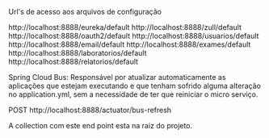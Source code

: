 Url's de acesso aos arquivos de configuração

http://localhost:8888/eureka/default
http://localhost:8888/zull/default
http://localhost:8888/oauth2/default
http://localhost:8888/usuarios/default
http://localhost:8888/email/default
http://localhost:8888/exames/default
http://localhost:8888/laboratorios/default
http://localhost:8888/relatorios/default


Spring Cloud Bus:
Responsável por atualizar automaticamente as aplicações que estejam executando e que tenham sofrido alguma alteração no application.yml, sem a necessidade de ter que reiniciar o micro serviço.

POST
http://localhost:8888/actuator/bus-refresh

A collection com este end point esta na raiz do projeto.

